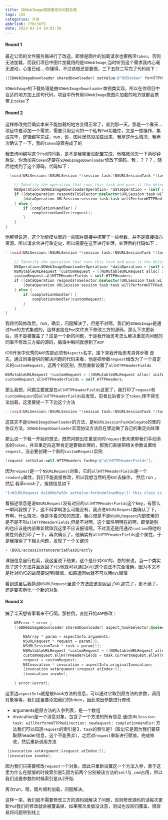 ```yaml
---
title: SDWebImage链接重定向问题处理
tags: iOS
categories: 开发
abbrlink: 7f6c5879
date: 2022-03-14 20:01:58
---
```



#### Round 1

最近公司的文件服务器进行了改造，即使是图片的加载请求也要携带`token`，否则无法加载，而我们项目中图片加载用的是`SDWebImage`,当时听到这个需求我内心毫无波动，心里已经....你懂得，不过该做还是要做，三下五除二写完了代码如下：
```objectivec
[[SDWebImageDownloader sharedDownloader] setValue:@"你的token" forHTTPHeaderField:@"Authorization"];
```
`SDWebImage`的下载处理是由`SDWebImageDownloader`单例类实现，所以在你项目中合适的地方加上这句代码，项目中所有用`SDWebImage`做图片加载的地方就都会携带上`token`了

#### Round 2
这样修改完后确实本来不能加载的地方变得正常了，直到那一天，那是一个春天...
项目中要添加一个需求，需要引用公司的一个私有`Pod`功能库，又是一顿操作，集成完毕，逻辑编写完成，run，诶，图片居然没加载出来，我草这什么情况，我再次确认了一下，我的`token`设置完成了的

我去询问编写这个`Pod`的同事，是不是我哪里没配置完成，他略微沉思一下两秒钟后说，你添加完`token`还要在`SDWebImageDownloader`修改下源码，我：？？？，随后他找到了这个源码，代码如下：
```objectivec
- (void)URLSession:(NSURLSession *)session task:(NSURLSessionTask *)task willPerformHTTPRedirection:(NSHTTPURLResponse *)response newRequest:(NSURLRequest *)request completionHandler:(void (^)(NSURLRequest * _Nullable))completionHandler {

    // Identify the operation that runs this task and pass it the delegate method
    NSOperation<SDWebImageDownloaderOperation> *dataOperation = [self operationWithTask:task];
    if ([dataOperation respondsToSelector:@selector(URLSession:task:willPerformHTTPRedirection:newRequest:completionHandler:)]) {
        [dataOperation URLSession:session task:task willPerformHTTPRedirection:response newRequest:request completionHandler:completionHandler];
    } else {
        if (completionHandler) {
            completionHandler(request);
        }
    }
}
```

他解释说道，这个功能模块里的一些图片链接中携带了一些参数，并不是直接指向资源，所以请求会进行重定向，所以需要在这里进行处理，处理后的代码如下：
```objectivec
- (void)URLSession:(NSURLSession *)session task:(NSURLSessionTask *)task willPerformHTTPRedirection:(NSHTTPURLResponse *)response newRequest:(NSURLRequest *)request completionHandler:(void (^)(NSURLRequest * _Nullable))completionHandler {
    
    // Identify the operation that runs this task and pass it the delegate method
    NSOperation<SDWebImageDownloaderOperation> *dataOperation = [self operationWithTask:task];
    NSMutableURLRequest *customRequest = [[NSMutableURLRequest alloc] initWithURL:request.URL];
    customRequest.allHTTPHeaderFields = self.HTTPHeaders;
    if ([dataOperation respondsToSelector:@selector(URLSession:task:willPerformHTTPRedirection:newRequest:completionHandler:)]) {
        [dataOperation URLSession:session task:task willPerformHTTPRedirection:response newRequest:customRequest completionHandler:completionHandler];
    } else {
        if (completionHandler) {
            completionHandler(customRequest);
        }
    }
}
```

我将代码修改后，run，确实，问题解决了，但是不对啊，我们的`SDWebImage`是通过`Pod`的方式集成的，这样直接在`Pod`文件夹下修改三方的源码，那么下次更新后，岂不是被覆盖了？这是一个新的问题，于是我开始思考怎么解决重定向问题的同事不修改三方库的源码，脑海中瞬间就想到了`AOP`

iOS开发中优秀的`AOP`库那必须有`Aspects`名字，接下来我开始思考具体步骤
首先，通过同事提供的解决问题的代码来看，他是把参数`request`给改为了一个自定义的`customRequest`，这两个的区别，然后重新设置了`allHTTPHeaderFields`

```objectivec
NSMutableURLRequest *customRequest = [[NSMutableURLRequest alloc] initWithURL:request.URL];
customRequest.allHTTPHeaderFields = self.HTTPHeaders;
```
那么我想，问题主要就是在`allHTTPHeaderFields`这里了，我打印了`request`和`customRequest`的`allHTTPHeaderFields`后发现，前者比后者少了`token`,怪不得无法加载，这里要提一下下边这个方法

```objectivec
- (void)URLSession:(NSURLSession *)session task:(NSURLSessionTask *)task willPerformHTTPRedirection:(NSHTTPURLResponse *)response newRequest:(NSURLRequest *)request completionHandler:(void (^)(NSURLRequest * _Nullable))completionHandler 
```
这其实不是`SDWebImageDownloader`的方法，是`NSURLSessionTaskDelegate`的里的协议方法，`SDWebImageDownloader`实现协议方法后在里边做了自己的重定向处理

那么说一下我一开始的想法，既然问题出在重定向时`request`里未携带我们手动添加的`token`，并且重定向这里肯定是要做处理的，那我们直接把相关参数设置给`request`，没必要创建一个新的`customRequest`实例

```objectivec
[request setValue:self.HTTPHeaders forKey:@"allHTTPHeaderFields"];
```
因为`request`是一个`NSURLRequest`对象，它的`allHTTPHeaderFields`是一个`readonly`属性，我们不能直接修改，所以我想当然的用`KVC`去操作，
然后 run ，然后 我草crash了，报错信息如下

```objectivec
"[<NSURLRequest 0x2800efa50> setValue:forUndefinedKey:]: this class is not key value coding-compliant for the key allHTTPHeaderFields."
```
看描述信息是说`NSURLRequest`没有对应的`allHTTPHeaderFields`这个key，有那么一瞬间我愣了下，这不科学啊怎么可能没有，我点进`NSURLRequest`类确认了下，有啊，什么情况，但是本着求知的态度，我心想是不是`NSURLRequest`内部使用的是不是不叫`allHTTPHeaderFields`,但是不对啊，这个属性明明在的啊，即使是别的也应该是内部重新赋值我这里不应该报错啊，不过我还是用通过`runtime`将他的属性列表打印了一下，再次确认了，他确实有`allHTTPHeaderFields`这个属性，于是我搜索了下相关问题，发现了一个关键词
```objectivec
+ (BOOL)accessInstanceVariablesDirectly
```
详细信息自行检索，我这里说下结果，这个是针对`KVC`的，总的来说，当一个类实现了这个方法并且返回了`YES`他就可以通过`KVC`(这个说法不完全准确，因为本文不是针对KVC的故简要说明)赋值，如果返回`NO`就不可以用`KVC`赋值

看到这里后我猜测`NSURLRequest`里这个方法应该是返回了`NO`,那完了，走不通了，还是要实例化一个新的对象



#### Round 3
搞了半天想省事看来不行啊，那拉倒，直接开始`AOP`修改：
```objectivec
    NSError * error ;
    [[SDWebImageDownloader sharedDownloader] aspect_hookSelector:@selector(URLSession: task: willPerformHTTPRedirection: newRequest: completionHandler:) withOptions:AspectPositionInstead usingBlock:^(id<AspectInfo> aspectInfo, NSString *num){
        
        NSArray * param = aspectInfo.arguments;
        NSURLRequest * request = param[3];
        NSURLSessionTask * task = param[1];
        NSMutableURLRequest *customRequest = [[NSMutableURLRequest alloc] initWithURL:request.URL];
        customRequest.allHTTPHeaderFields = task.currentRequest.allHTTPHeaderFields;
        request = customRequest;
        NSInvocation * invocation = aspectInfo.originalInvocation;
        [invocation setArgument:&request atIndex:5];
        [invocation invoke];
        
    } error:&error];
```
这里边`aspectInfo`就是被hook方法的信息，可以通过它取到原方法的参数，调用对象等等，我们这里要添加我们的token，因此取出参数进行修改
* arguments是原方法的入参列表，是一个数组
* invocation是一个消息对象，包含了一个方法的所有信息
通过`URLSession: task: willPerformHTTPRedirection: newRequest: completionHandler:`方法我们可以知道`request`的索引是3，`task`的索引是1（取出它是因为我们要获取原header信息，这个不能丢弃），之后对`request`重新进行赋值，完成修改，然后重新调用方法
```objectivec
 [invocation setArgument:&request atIndex:5];
 [invocation invoke];
```
因为我们只需要修改`request`一个对象，因此只重新设置这一个方法入参，至于这里为什么在赋值的时候索引是5,因为前两个分别被该方法的`self`与`_cmd`占用，所以我们设置参数的时候索引是从2开始

再次run，嗯，图片顺利加载，问题解决。

这样一来，我们就不需要修改三方的源码就解决了问题，否则修改源码的话每次更新`Pod`我们的修改就会被覆盖掉，如果哪次发版没注意，测试也没回归覆盖，很容易将问题带到线上

